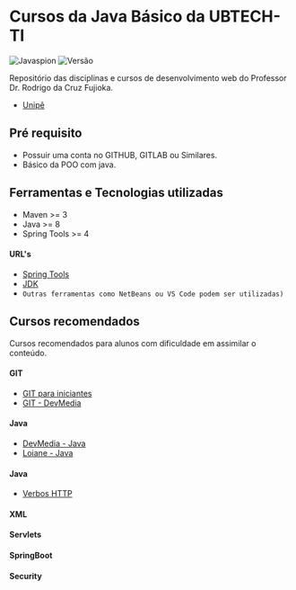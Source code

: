 # Cursos da Java Básico da UBTECH-TI

<img src="http://www.rodrigofujioka.com/logos/jaspion.jpg" alt="Javaspion" />

<img src="https://img.shields.io/badge/Version-v0.0.2-green.svg" alt="Versão" />


Repositório das disciplinas e cursos de desenvolvimento web do Professor Dr. Rodrigo da Cruz Fujioka.
- [Unipê](http://unipe.edu.br)



## Pré requisito
- Possuir uma conta no GITHUB, GITLAB ou Similares.
- Básico da POO com java. 


## Ferramentas e Tecnologias utilizadas

- Maven >= 3
- Java >= 8
- Spring Tools >= 4

#### URL's 
- [Spring Tools](https://spring.io/tools)
- [JDK](https://jdk.java.net/java-se-ri/11)
- ```Outras ferramentas como NetBeans ou VS Code podem ser utilizadas)```

## Cursos recomendados

Cursos recomendados para alunos com dificuldade em assimilar o conteúdo. 

#### GIT
- [GIT para iniciantes](https://www.udemy.com/git-e-github-para-iniciantes/)
- [GIT - DevMedia](https://www.devmedia.com.br/guia/git-e-github/37585)

#### Java
- [DevMedia - Java](https://www.devmedia.com.br/guia/programador-java/37809)
- [Loiane - Java](https://loiane.training/curso/java-basico)

#### Java
- [Verbos HTTP](https://www.devmedia.com.br/servicos-restful-verbos-http/37103)

#### XML

#### Servlets

#### SpringBoot

#### Security




